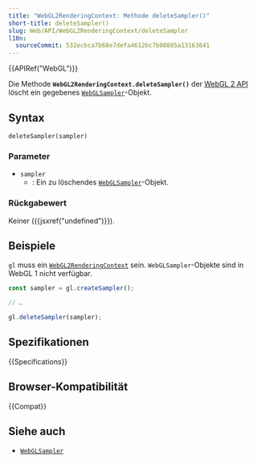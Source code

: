 ```yaml
---
title: "WebGL2RenderingContext: Methode deleteSampler()"
short-title: deleteSampler()
slug: Web/API/WebGL2RenderingContext/deleteSampler
l10n:
  sourceCommit: 532ecbca7b68e7defa4612bc7b00885a13163641
---
```


{{APIRef("WebGL")}}

Die Methode **`WebGL2RenderingContext.deleteSampler()`** der [WebGL 2 API](/de/docs/Web/API/WebGL_API) löscht ein gegebenes [`WebGLSampler`](/de/docs/Web/API/WebGLSampler)-Objekt.

## Syntax

```js-nolint
deleteSampler(sampler)
```

### Parameter

- `sampler`
  - : Ein zu löschendes [`WebGLSampler`](/de/docs/Web/API/WebGLSampler)-Objekt.

### Rückgabewert

Keiner ({{jsxref("undefined")}}).

## Beispiele

`gl` muss ein [`WebGL2RenderingContext`](/de/docs/Web/API/WebGL2RenderingContext) sein. `WebGLSampler`-Objekte sind in WebGL 1 nicht verfügbar.

```js
const sampler = gl.createSampler();

// …

gl.deleteSampler(sampler);
```

## Spezifikationen

{{Specifications}}

## Browser-Kompatibilität

{{Compat}}

## Siehe auch

- [`WebGLSampler`](/de/docs/Web/API/WebGLSampler)
